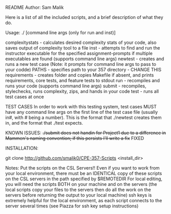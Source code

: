 README
Author: Sam Malik

Here is a list of all the included scripts, and a brief description of what they do.

Usage:
./<scriptname> <assignmentname> [command line args (only for run and inst)]

complexitystats - calculates desired complexity stats of your code, also saves output of complexity tool to a file
inst - attempts to find and run the instructor executable for the specified assignment-prompts if multiple executables are found (supports command line args)
newtest - creates and runs a new test case (Note: it prompts for command line args to pass to your codde)
PATHS - specifies path to your 357 directory - CHANGE THIS
requirements - creates folder and copies Makefile if absent, and prints requirements, core tests, and feature tests to stdout
run - recompiles and runs your code (supports command line args)
submit - recompiles, stylechecks, runs complexity, zips, and hands in your code
test - runs all test cases at once

TEST CASES
In order to work with this testing system, test cases MUST have any command line args on the first line of the test case file (usually in#, with # being a number). This is the format that ./newtest creates them in, and the format that ./test expects.

KNOWN ISSUES:
~~./submit does not handin for Project1 due to a difference in Mammen's naming convention; if this persists I'll write a fix~~ FIXED
   

INSTALLATION:

git clone http://github.com/smalik0/CPE-357-Scripts <install_dir>

Notes:
Put the scripts on the CSL Servers!!
Even if you want to work from your local environment, there must be an IDENTICAL copy of these scripts on the CSL servers in the path specified by $REMOTEDIR
For local editing, you will need the scripts BOTH on your machine and on the servers (the local scripts copy your files to the servers then do all the work on the servers before returning the output to your local machine)
ssh keys is extremely helpful for the local environment, as each script connects to the server several times (see Piazza for ssh key setup instructions)
